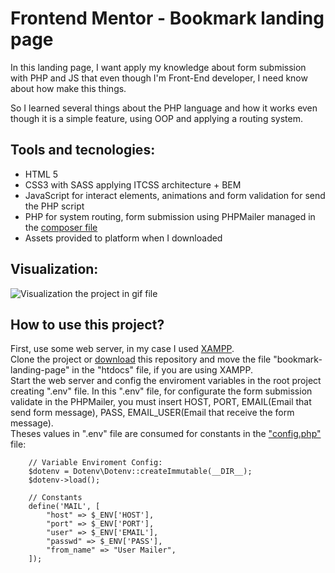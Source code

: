 # Frontend Mentor - Bookmark landing page

In this landing page, I want apply my knowledge about form submission with PHP and JS that even though I'm Front-End developer, I need know about how make this things.

So I learned several things about the PHP language and how it works even though it is a simple feature, using OOP and applying a routing system.

## Tools and tecnologies:

- HTML 5
- CSS3 with SASS applying ITCSS architecture + BEM
- JavaScript for interact elements, animations and form validation for send the PHP script
- PHP for system routing, form submission using PHPMailer managed in the [composer file](https://github.com/GabrielWolf-Dev/frontend-mentor-challenges/blob/main/bookmark-landing-page/composer.json)
- Assets provided to platform when I downloaded

## Visualization:
![Visualization the project in gif file](https://raw.githubusercontent.com/GabrielWolf-Dev/frontend-mentor-challenges/main/bookmark-landing-page/assets/bookmark-gif.gif)

## How to use this project?
First, use some web server, in my case I used [XAMPP](https://www.apachefriends.org/pt_br/index.html).
<br>
Clone the project or [download](https://github.com/GabrielWolf-Dev/frontend-mentor-challenges/archive/refs/heads/main.zip) this repository and move the file "bookmark-landing-page" in the "htdocs" file, if you are using XAMPP.
<br>
Start the web server and config the enviroment variables in the root project creating ".env" file.
In this ".env" file, for configurate the form submission validate in the PHPMailer, you must insert HOST, PORT, EMAIL(Email that send form message), PASS, EMAIL_USER(Email that receive the form message).
<br>
Theses values in ".env" file are consumed for constants in the ["config.php"](https://github.com/GabrielWolf-Dev/frontend-mentor-challenges/blob/main/bookmark-landing-page/config.php) file:
```
    // Variable Enviroment Config:
    $dotenv = Dotenv\Dotenv::createImmutable(__DIR__);
    $dotenv->load();

    // Constants
    define('MAIL', [
        "host" => $_ENV['HOST'],
        "port" => $_ENV['PORT'],
        "user" => $_ENV['EMAIL'],
        "passwd" => $_ENV['PASS'],
        "from_name" => "User Mailer",
    ]);
```